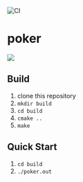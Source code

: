 ![CI](https://github.com/habara-k/poker/workflows/CI/badge.svg)

# poker

![](https://user-images.githubusercontent.com/34413567/87320788-54e74480-c566-11ea-8934-4e84c95688f6.png)

## Build

1. clone this repository
2. `mkdir build`
3. `cd build`
4. `cmake ..`
5. `make`

## Quick Start

1. `cd build`
2. `./poker.out`


